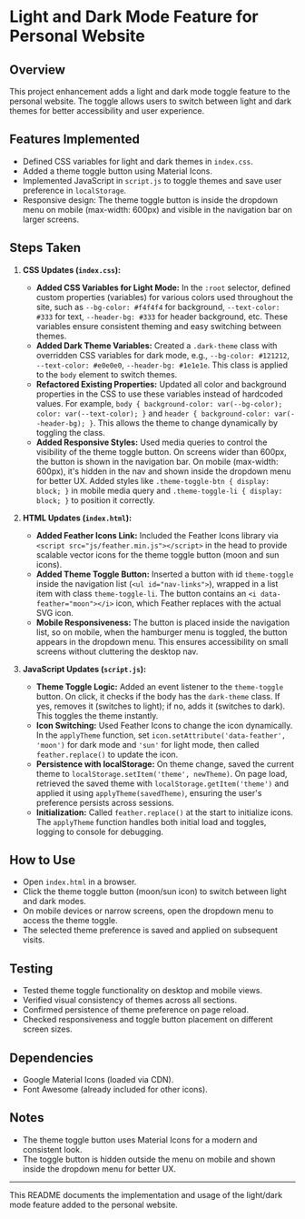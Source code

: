 # Light and Dark Mode Feature for Personal Website

## Overview
This project enhancement adds a light and dark mode toggle feature to the personal website. The toggle allows users to switch between light and dark themes for better accessibility and user experience.

## Features Implemented
- Defined CSS variables for light and dark themes in `index.css`.
- Added a theme toggle button using Material Icons.
- Implemented JavaScript in `script.js` to toggle themes and save user preference in `localStorage`.
- Responsive design: The theme toggle button is inside the dropdown menu on mobile (max-width: 600px) and visible in the navigation bar on larger screens.

## Steps Taken

1. **CSS Updates (`index.css`):**
   - **Added CSS Variables for Light Mode:** In the `:root` selector, defined custom properties (variables) for various colors used throughout the site, such as `--bg-color: #f4f4f4` for background, `--text-color: #333` for text, `--header-bg: #333` for header background, etc. These variables ensure consistent theming and easy switching between themes.
   - **Added Dark Theme Variables:** Created a `.dark-theme` class with overridden CSS variables for dark mode, e.g., `--bg-color: #121212`, `--text-color: #e0e0e0`, `--header-bg: #1e1e1e`. This class is applied to the `body` element to switch themes.
   - **Refactored Existing Properties:** Updated all color and background properties in the CSS to use these variables instead of hardcoded values. For example, `body { background-color: var(--bg-color); color: var(--text-color); }` and `header { background-color: var(--header-bg); }`. This allows the theme to change dynamically by toggling the class.
   - **Added Responsive Styles:** Used media queries to control the visibility of the theme toggle button. On screens wider than 600px, the button is shown in the navigation bar. On mobile (max-width: 600px), it's hidden in the nav and shown inside the dropdown menu for better UX. Added styles like `.theme-toggle-btn { display: block; }` in mobile media query and `.theme-toggle-li { display: block; }` to position it correctly.

2. **HTML Updates (`index.html`):**
   - **Added Feather Icons Link:** Included the Feather Icons library via `<script src="js/feather.min.js"></script>` in the head to provide scalable vector icons for the theme toggle button (moon and sun icons).
   - **Added Theme Toggle Button:** Inserted a button with id `theme-toggle` inside the navigation list (`<ul id="nav-links">`), wrapped in a list item with class `theme-toggle-li`. The button contains an `<i data-feather="moon"></i>` icon, which Feather replaces with the actual SVG icon.
   - **Mobile Responsiveness:** The button is placed inside the navigation list, so on mobile, when the hamburger menu is toggled, the button appears in the dropdown menu. This ensures accessibility on small screens without cluttering the desktop nav.

3. **JavaScript Updates (`script.js`):**
   - **Theme Toggle Logic:** Added an event listener to the `theme-toggle` button. On click, it checks if the body has the `dark-theme` class. If yes, removes it (switches to light); if no, adds it (switches to dark). This toggles the theme instantly.
   - **Icon Switching:** Used Feather Icons to change the icon dynamically. In the `applyTheme` function, set `icon.setAttribute('data-feather', 'moon')` for dark mode and `'sun'` for light mode, then called `feather.replace()` to update the icon.
   - **Persistence with localStorage:** On theme change, saved the current theme to `localStorage.setItem('theme', newTheme)`. On page load, retrieved the saved theme with `localStorage.getItem('theme')` and applied it using `applyTheme(savedTheme)`, ensuring the user's preference persists across sessions.
   - **Initialization:** Called `feather.replace()` at the start to initialize icons. The `applyTheme` function handles both initial load and toggles, logging to console for debugging.

## How to Use
- Open `index.html` in a browser.
- Click the theme toggle button (moon/sun icon) to switch between light and dark modes.
- On mobile devices or narrow screens, open the dropdown menu to access the theme toggle.
- The selected theme preference is saved and applied on subsequent visits.

## Testing
- Tested theme toggle functionality on desktop and mobile views.
- Verified visual consistency of themes across all sections.
- Confirmed persistence of theme preference on page reload.
- Checked responsiveness and toggle button placement on different screen sizes.

## Dependencies
- Google Material Icons (loaded via CDN).
- Font Awesome (already included for other icons).

## Notes
- The theme toggle button uses Material Icons for a modern and consistent look.
- The toggle button is hidden outside the menu on mobile and shown inside the dropdown menu for better UX.

---

This README documents the implementation and usage of the light/dark mode feature added to the personal website.
